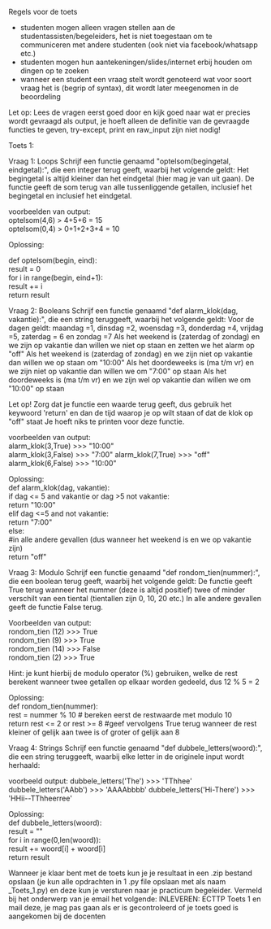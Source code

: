 Regels voor de toets
- studenten mogen alleen vragen stellen aan de studentassisten/begeleiders, het is niet toegestaan om te communiceren met andere studenten (ook niet via facebook/whatsapp etc.)
- studenten mogen hun aantekeningen/slides/internet erbij houden om dingen op te zoeken
- wanneer een student een vraag stelt wordt genoteerd wat voor soort vraag het is (begrip of syntax), dit wordt later meegenomen in de beoordeling

Let op: Lees de vragen eerst goed door en kijk goed naar wat er precies wordt gevraagd als output, je hoeft alleen de definitie van de gevraagde functies te geven, try-except, print en raw_input zijn niet nodig!

Toets 1:

Vraag 1: Loops
Schrijf een functie genaamd "optelsom(begingetal, eindgetal):", die een integer terug geeft, waarbij het volgende geldt:
Het begingetal is altijd kleiner dan het eindgetal (hier mag je van uit gaan).
De functie geeft de som terug van alle tussenliggende getallen, inclusief het begingetal en inclusief het eindgetal.

voorbeelden van output:  
optelsom(4,6) > 4+5+6 = 15  
optelsom(0,4) > 0+1+2+3+4 = 10  

Oplossing:  

def optelsom(begin, eind):  
	result = 0  
	for i in range(begin, eind+1):  
		result += i  
	return result    


Vraag 2: Booleans
Schrijf een functie genaamd "def alarm_klok(dag, vakantie):", die een string teruggeeft, waarbij het volgende geldt:
Voor de dagen geldt: maandag =1, dinsdag =2, woensdag =3, donderdag =4, vrijdag =5, zaterdag = 6 en zondag =7
Als het weekend is (zaterdag of zondag) en we zijn op vakantie dan willen we niet op staan en zetten we het alarm op "off"
Als het weekend is (zaterdag of zondag) en we zijn niet op vakantie dan willen we op staan om "10:00"
Als het doordeweeks is (ma t/m vr) en we zijn niet op vakantie dan willen we om "7:00" op staan
Als het doordeweeks is (ma t/m vr) en we zijn wel op vakantie dan willen we om "10:00" op staan

Let op! Zorg dat je functie een waarde terug geeft, dus gebruik het keywoord 'return' en dan de tijd waarop je op wilt staan of dat de klok op "off" staat
Je hoeft niks te printen voor deze functie.

voorbeelden van output:  
alarm_klok(3,True) >>> "10:00"  
alarm_klok(3,False) >>> "7:00" 
alarm_klok(7,True) >>> "off"  
alarm_klok(6,False) >>> "10:00"  

Oplossing:  
def alarm_klok(dag, vakantie):  
	if dag <= 5 and vakantie or dag >5 not vakantie:  
		return "10:00"  
	elif dag <=5 and not vakantie:  
		return "7:00"  
	else:  
	#in alle andere gevallen (dus wanneer het weekend is en we op vakantie zijn)  
		return "off"  


Vraag 3: Modulo
Schrijf een functie genaamd "def rondom_tien(nummer):", die een boolean terug geeft, waarbij het volgende geldt:
De functie geeft True terug wanneer het nummer (deze is altijd positief) twee of minder verschilt van een tiental (tientallen zijn 0, 10, 20 etc.)
In alle andere gevallen geeft de functie False terug.

Voorbeelden van output:  
rondom_tien (12) >>> True  
rondom_tien (9) >>> True  
rondom_tien (14) >>> False  
rondom_tien (2) >>> True  

Hint: je kunt hierbij de modulo operator (%) gebruiken, welke de rest berekent wanneer twee getallen op elkaar worden gedeeld, dus 12 % 5 = 2

Oplossing:  
def rondom_tien(nummer):  
	rest = nummer % 10 # bereken eerst de restwaarde met modulo 10  
	return rest <= 2 or rest >= 8  #geef vervolgens True terug wanneer de rest kleiner of gelijk aan twee is of groter of gelijk aan 8   

Vraag 4: Strings
Schrijf een functie genaamd "def dubbele_letters(woord):", die een string teruggeeft, waarbij elke letter in de originele input wordt herhaald:

voorbeeld output:
dubbele_letters('The') >>> 'TThhee'
dubbele_letters('AAbb') >>> 'AAAAbbbb'
dubbele_letters('Hi-There') >>> 'HHii--TThheerree'

Oplossing:  
def dubbele_letters(woord):  
	result = ""  
	for i in range(0,len(woord)):  
		result += woord[i] + woord[i]  
	return result

Wanneer je klaar bent met de toets kun je je resultaat in een .zip bestand opslaan (je kun alle opdrachten in 1 .py file opslaan met als naam <Voornaam><Achternaam>_Toets_1.py) en deze kun je versturen naar je practicum begeleider. Vermeld bij het onderwerp van je email het volgende: INLEVEREN: ECTTP Toets 1 <Voornaam><Achternaam> en mail deze, je mag pas gaan als er is gecontroleerd of je toets goed is aangekomen bij de docenten

